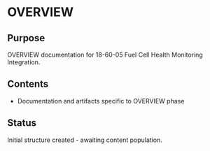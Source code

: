 # OVERVIEW

## Purpose
OVERVIEW documentation for 18-60-05 Fuel Cell Health Monitoring Integration.

## Contents
- Documentation and artifacts specific to OVERVIEW phase

## Status
Initial structure created - awaiting content population.
